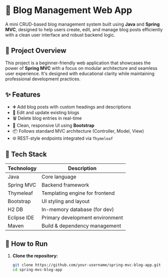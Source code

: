 # 📝 Blog Management Web App

A mini CRUD-based blog management system built using **Java** and **Spring MVC**, designed to help users create, edit, and manage blog posts efficiently with a clean user interface and robust backend logic.

## 🚀 Project Overview

This project is a beginner-friendly web application that showcases the power of **Spring MVC** with a focus on modular architecture and seamless user experience. It's designed with educational clarity while maintaining professional development practices.

## ✨ Features

- ➕ Add blog posts with custom headings and descriptions
- 📝 Edit and update existing blogs
- 🗑️ Delete blog entries in real-time
- 📄 Clean, responsive UI using **Bootstrap**
- 📦 Follows standard MVC architecture (Controller, Model, View)
- 🌐 REST-style endpoints integrated via `Thymeleaf`

## 🔧 Tech Stack

| Technology | Description                      |
|------------|----------------------------------|
| Java       | Core language                    |
| Spring MVC | Backend framework                |
| Thymeleaf  | Templating engine for frontend   |
| Bootstrap  | UI styling and layout            |
| H2 DB      | In-memory database (for dev)     |
| Eclipse IDE| Primary development environment  |
| Maven      | Build & dependency management    |


## 🎯 How to Run

1. **Clone the repository:**
   ```bash
   git clone https://github.com/your-username/spring-mvc-blog-app.git
   cd spring-mvc-blog-app
